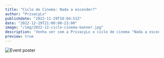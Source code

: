 ```yaml
---
title: "Ciclo de Cinema: Nada a esconder?"
author: "PrivacyLx"
publishdate: "2022-11-29T10:04:51Z"
date: "2022-12-19T21:00:00-23:00"
image: "/img/2022-12-ciclo-cinema-banner.jpg"
description: 'Venha ver com a PrivacyLx o ciclo de cinema "Nada a esconder? o mito da privacidade online"'
preview: true
---
```


![Event poster](/img/2022-12-ciclo-cinema-poster.jpg)

